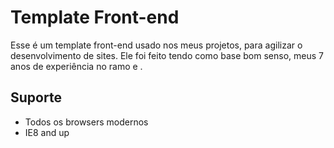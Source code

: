 # Template Front-end

Esse é um template front-end usado nos meus projetos, para agilizar o desenvolvimento de sites. Ele foi feito tendo como base bom senso, meus 7 anos de experiência no ramo e .

## Suporte

- Todos os browsers modernos
- IE8 and up

